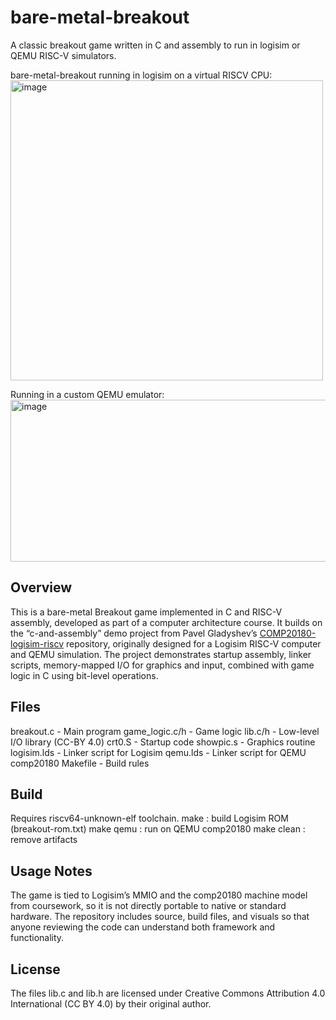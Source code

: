 # bare-metal-breakout
A classic breakout game written in C and assembly to run in logisim or QEMU RISC-V simulators.

bare-metal-breakout running in logisim on a virtual RISCV CPU: \
<img width="500" height="480" alt="image" src="https://github.com/user-attachments/assets/ec744cee-2780-45cf-ac60-e023a2118909" />

Running in a custom QEMU emulator: \
<img width="599" height="259" alt="image" src="https://github.com/user-attachments/assets/3bcc7159-0a3e-4fe3-9ff6-82a27755e667" />



## Overview
This is a bare-metal Breakout game implemented in C and RISC-V assembly, developed as part of a computer architecture course. It builds on the “c-and-assembly” demo project from Pavel Gladyshev’s [COMP20180-logisim-riscv](https://github.com/pavelgladyshev/COMP20180-logisim-riscv/tree/main) repository, originally designed for a Logisim RISC-V computer and QEMU simulation. The project demonstrates startup assembly, linker scripts, memory-mapped I/O for graphics and input, combined with game logic in C using bit-level operations.

## Files
breakout.c       - Main program
game_logic.c/h   - Game logic
lib.c/h          - Low-level I/O library (CC-BY 4.0)
crt0.S           - Startup code
showpic.s        - Graphics routine
logisim.lds      - Linker script for Logisim
qemu.lds         - Linker script for QEMU comp20180
Makefile         - Build rules

## Build
Requires riscv64-unknown-elf toolchain.
make            : build Logisim ROM (breakout-rom.txt)
make qemu       : run on QEMU comp20180
make clean      : remove artifacts

## Usage Notes
The game is tied to Logisim’s MMIO and the comp20180 machine model from coursework, so it is not directly portable to native or standard hardware. The repository includes source, build files, and visuals so that anyone reviewing the code can understand both framework and functionality.

## License
The files lib.c and lib.h are licensed under Creative Commons Attribution 4.0 International (CC BY 4.0) by their original author.
